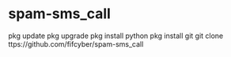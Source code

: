 # spam-sms_call
pkg update
pkg upgrade
pkg install python
pkg install git
git clone ttps://github.com/fifcyber/spam-sms_call
